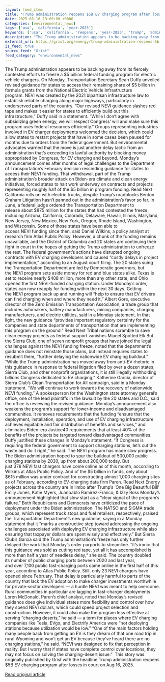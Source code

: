 ```yaml
---
layout: feed_item
title: "Trump administration reopens $5B EV charging program after losses in court"
date: 2025-08-16 13:00:00 +0000
categories: [environmental_news]
tags: ['usa', 'california', 'year-2025']
keywords: ['usa', 'california', 'reopens', 'year-2025', 'trump', 'administration']
description: "The Trump administration appears to be backing away from its fiercely contested efforts to freeze a $5&nbsp;billion federal funding program for electric vehi..."
external_url: https://grist.org/energy/trump-administration-reopens-5b-ev-charging-program-after-losses-in-court/
is_feed: true
source_feed: "Grist"
feed_category: "environmental_news"
---
```


The Trump administration appears to be backing away from its fiercely contested efforts to freeze a $5&nbsp;billion federal funding program for electric vehicle chargers. On Monday, Transportation Secretary Sean Duffy&nbsp;unveiled revised guidance&nbsp;for states to access their remaining share of $5&nbsp;billion in formula grants from the National Electric Vehicle Infrastructure program.&nbsp;NEVI&nbsp;was&nbsp;created by the&nbsp;2021&nbsp;bipartisan infrastructure law&nbsp;to establish reliable charging along major highways, particularly in underserved parts of the country. “Our revised&nbsp;NEVI&nbsp;guidance slashes red tape and makes it easier for states to efficiently build out this infrastructure,” Duffy said in a&nbsp;statement.&nbsp;​“While I&nbsp;don’t agree with subsidizing green energy, we will respect Congress’ will and make sure this program uses federal resources efficiently.” Groups representing industries involved in&nbsp;EV&nbsp;charger deployments welcomed the decision, which could allow states to restart projects that have in some cases been paused for months due to orders from the federal government. But environmental advocates warned that the move is just another delay tactic from an administration that’s exceeding its lawful authority by blocking money appropriated by Congress, for&nbsp;EV&nbsp;charging and beyond. Monday’s announcement comes after months of legal challenges to the Department of Transportation’s February decision&nbsp;rescinding guidance&nbsp;for states to access their&nbsp;NEVI&nbsp;funding. That withdrawal, part of&nbsp;the Trump administration’s broader attack&nbsp;on Biden-era climate and clean energy initiatives, forced states to halt work underway on contracts and projects representing roughly half of the $5&nbsp;billion in program funding. Read Next California rolls on with electric trucks, despite Trump’s roadblocks Benton Graham Litigation hasn’t panned out in the administration’s favor so far. In June, a&nbsp;federal judge ordered&nbsp;the Transportation Department to release&nbsp;about $875&nbsp;million&nbsp;for the states that had contested the freeze, including Arizona, California, Colorado, Delaware, Hawaii, Illinois, Maryland, New Jersey, New Mexico, New York, Oregon, Rhode Island, Washington, and Wisconsin. Some of those states have been able to access&nbsp;NEVI&nbsp;funding since then, said Daniel Wilkins, a&nbsp;policy analyst at research firm Atlas Public Policy. However, a&nbsp;chunk of the funding remains unavailable, and the District of Columbia and&nbsp;20&nbsp;states are continuing their fight in court in the hopes of getting the Trump administration to unfreeze the rest. The federal government’s actions have disrupted ongoing contracts with&nbsp;EV&nbsp;charging developers and caused&nbsp;​“costly delays in project implementation,” according to an&nbsp;August court filing. The&nbsp;20&nbsp;states suing the Transportation Department are led by Democratic governors, but the&nbsp;NEVI&nbsp;program sets aside money for red and blue states alike. Texas is set to receive nearly $408&nbsp;million,&nbsp;more than any other state, and Ohio opened the&nbsp;first NEVI-funded charging station. Under Monday’s order, states can now reapply for funding within the next&nbsp;30&nbsp;days. Getting the&nbsp;NEVI&nbsp;program back up and running will&nbsp;​“help to ensure that&nbsp;EV&nbsp;drivers can find charging when and where they need it,” Albert Gore, executive director of the Zero Emission Transportation Association, a&nbsp;trade group that includes automakers, battery manufacturers, mining companies, charging manufacturers, and electric utilities, said in a&nbsp;Monday statement. In that light, the new guidance&nbsp;​“provides important regulatory certainty for the companies and state departments of transportation that are implementing this program on the ground.” Read Next Tribal nations scramble to save clean energy projects as federal support vanishes Miacel Spotted Elk But the Sierra Club, one of seven nonprofit groups that have&nbsp;joined the legal challenges&nbsp;against the&nbsp;NEVI&nbsp;funding freeze, noted that the department’s guidance does not reinstate those plans, but instead requires states to resubmit them,&nbsp;​“further delaying the nationwide&nbsp;EV&nbsp;charging buildout.” “While the Trump administration has moved away from anti-EV rhetoric in this guidance in response to federal litigation filed by over a dozen states, Sierra Club, and other nonprofit organizations, it is still illegally withholding billions Congress dedicated to EV charging,” Katherine García, director of Sierra Club’s Clean Transportation for All campaign, said in a Monday statement. ​“We will continue to work towards the recovery of nationwide NEVI funding.” A spokesperson for the Washington state attorney general’s office, one of the lead plaintiffs in the lawsuit by the&nbsp;20&nbsp;states and D.C., said the office is reviewing the revised guidance. Monday’s announcement also weakens the program’s support for lower-income and disadvantaged communities. It removes requirements that the funding&nbsp;​“ensure that the deployment, installation, operation, and use of&nbsp;EV&nbsp;charging infrastructure achieves equitable and fair distribution of benefits and services,” and eliminates Biden-era&nbsp;Justice40&nbsp;requirements&nbsp;that at least&nbsp;40% of the benefits of the projects be targeted toward disadvantaged communities. Duffy justified these changes in Monday’s statement.&nbsp;​“If Congress is requiring the federal government to support charging stations, let’s cut the waste and do it right,” he&nbsp;said. The&nbsp;NEVI&nbsp;program has made slow progress. The Biden administration hoped to spur the buildout of&nbsp;500,000&nbsp;public charging stations by&nbsp;2030, up from about&nbsp;206,000&nbsp;today. But just&nbsp;378&nbsp;NEVI&nbsp;fast chargers have come online as of this month, according to Wilkins at Atlas Public Policy. And of the $5&nbsp;billion in funds, only about $615&nbsp;million was under contract for constructing almost&nbsp;1,000&nbsp;charging sites as of February, according to EV-charging data firm&nbsp;Paren. Read Next Energy projects across the country are in limbo after Trump&#8217;s &#8216;One Big Beautiful Bill&#8217; Emily Jones, Katie Myers, Juanpablo Ramirez-Franco, &#038; Izzy Ross Monday’s announcement highlighted that slow start as a&nbsp;​“clear signal of the program’s failure.” Both Republicans and Democrats have&nbsp;criticized the pace of deployment&nbsp;under the Biden administration. The&nbsp;NATSO&nbsp;and&nbsp;SIGMA&nbsp;trade groups, which represent truck stops and fuel retailers, respectively, praised the Transportation Department’s new guidance, saying in a&nbsp;Monday statement that it&nbsp;​“marks a&nbsp;constructive step toward addressing the ongoing challenges associated with deploying&nbsp;EV&nbsp;charging infrastructure while also ensuring that taxpayer dollars are spent wisely and effectively.” But Sierra Club’s García said the Trump administration’s freeze has only further delayed the work that Monday’s order purports to streamline.&nbsp;​“It’s ironic that this guidance was sold as cutting red tape, yet all it has accomplished is more than half a&nbsp;year of needless delay,“ she&nbsp;said. The country doubled its&nbsp;number of public charging ports&nbsp;between&nbsp;2020&nbsp;and last year, and&nbsp;over&nbsp;7,100&nbsp;public fast-charging ports&nbsp;came online in the first half of this year, according to Atlas Public Policy. Still, only&nbsp;23&nbsp;NEVI&nbsp;chargers have opened since February. That delay is particularly harmful to parts of the country that lack the&nbsp;EV&nbsp;adoption to make charger investments worthwhile for private-sector developers — a&nbsp;hurdle&nbsp;NEVI&nbsp;was meant to help overcome. Rural communities in particular are&nbsp;lagging in fast-charger deployments. Loren McDonald, Paren’s chief analyst, noted that Monday’s revised guidance does give individual states more flexibility and control over how they spend&nbsp;NEVI&nbsp;dollars, which could speed project selection and construction. However, it could also make the program less effective at serving&nbsp;​“charging deserts,” he said — a&nbsp;term for places where&nbsp;EV&nbsp;charging companies like Tesla, EVgo, and Electrify America were&nbsp;​“not deploying stations because utilization would be&nbsp;low.” “One of the main factors holding many people back from getting an&nbsp;EV&nbsp;is they dream of that one road trip in rural Wyoming and won’t get an&nbsp;EV&nbsp;because they’ve heard there are no charging stations,” he said.&nbsp;​“NEVI&nbsp;was designed to fix that perception in reality. But I&nbsp;worry that if states have complete control over locations, they may not focus on solving the charging-desert issue.”&nbsp; This story was originally published by Grist with the headline Trump administration reopens $5B EV charging program after losses in court on Aug 16, 2025.

[Read original article](https://grist.org/energy/trump-administration-reopens-5b-ev-charging-program-after-losses-in-court/)
